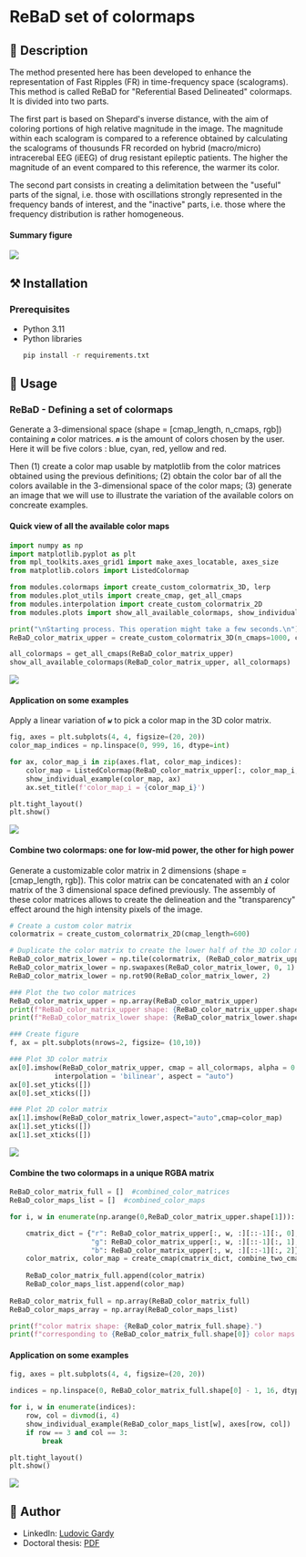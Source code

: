 # ReBaD set of colormaps

## 📄 Description
The method presented here has been developed to enhance the representation of Fast Ripples (FR) in time-frequency space (scalograms). This method is called ReBaD for "Referential Based Delineated" colormaps. It is divided into two parts.

The first part is based on Shepard's inverse distance, with the aim of coloring portions of high relative magnitude in the image. The magnitude within each scalogram is compared to a reference obtained by calculating the scalograms of thousunds FR recorded on hybrid (macro/micro) intracerebal EEG (iEEG) of drug resistant epileptic patients. The higher the magnitude of an event compared to this reference, the warmer its color.

The second part consists in creating a delimitation between the "useful" parts of the signal, i.e. those with oscillations strongly represented in the frequency bands of interest, and the "inactive" parts, i.e. those where the frequency distribution is rather homogeneous.

#### Summary figure
![](images/image1.png)

## ⚒️ Installation

### Prerequisites
- Python 3.11
- Python libraries
    ```sh
    pip install -r requirements.txt
    ```

## 📝 Usage

### ReBaD - Defining a set of colormaps
Generate a 3-dimensional space (shape = [cmap_length, n_cmaps, rgb]) containing _**`n`**_ color matrices. _**`n`**_ is the amount of colors chosen by the user. Here it will be five colors : blue, cyan, red, yellow and red.

Then (1) create a color map usable by matplotlib from the color matrices obtained using the previous definitions; (2) obtain the color bar of all the colors available in the 3-dimensional space of the color maps; (3) generate an image that we will use to illustrate the variation of the available colors on concreate examples.

#### Quick view of all the available color maps
```python
import numpy as np
import matplotlib.pyplot as plt
from mpl_toolkits.axes_grid1 import make_axes_locatable, axes_size
from matplotlib.colors import ListedColormap

from modules.colormaps import create_custom_colormatrix_3D, lerp
from modules.plot_utils import create_cmap, get_all_cmaps
from modules.interpolation import create_custom_colormatrix_2D
from modules.plots import show_all_available_colormaps, show_individual_example

print("\nStarting process. This operation might take a few seconds.\n")
ReBaD_color_matrix_upper = create_custom_colormatrix_3D(n_cmaps=1000, cmap_length=600)

all_colormaps = get_all_cmaps(ReBaD_color_matrix_upper)
show_all_available_colormaps(ReBaD_color_matrix_upper, all_colormaps)
```

![](images/image2.png)

#### Application on some examples
Apply a linear variation of _**`w`**_ to pick a color map in the 3D color matrix.

```python
fig, axes = plt.subplots(4, 4, figsize=(20, 20))
color_map_indices = np.linspace(0, 999, 16, dtype=int)

for ax, color_map_i in zip(axes.flat, color_map_indices):
    color_map = ListedColormap(ReBaD_color_matrix_upper[:, color_map_i, :][::-1])
    show_individual_example(color_map, ax)
    ax.set_title(f'color_map_i = {color_map_i}')

plt.tight_layout()
plt.show()
```

![](images/image3.png)

#### Combine two colormaps: one for low-mid power, the other for high power
Generate a customizable color matrix in 2 dimensions (shape = [cmap_length, rgb]). This color matrix can be concatenated with an _**`i`**_ color matrix of the 3 dimensional space defined previously. The assembly of these color matrices allows to create the delineation and the "transparency" effect around the high intensity pixels of the image.

```python
# Create a custom color matrix
colormatrix = create_custom_colormatrix_2D(cmap_length=600)

# Duplicate the color matrix to create the lower half of the 3D color matrix
ReBaD_color_matrix_lower = np.tile(colormatrix, (ReBaD_color_matrix_upper.shape[1], 1, 1))
ReBaD_color_matrix_lower = np.swapaxes(ReBaD_color_matrix_lower, 0, 1)
ReBaD_color_matrix_lower = np.rot90(ReBaD_color_matrix_lower, 2)

### Plot the two color matrices
ReBaD_color_matrix_upper = np.array(ReBaD_color_matrix_upper)
print(f"ReBaD_color_matrix_upper shape: {ReBaD_color_matrix_upper.shape}")
print(f"ReBaD_color_matrix_lower shape: {ReBaD_color_matrix_lower.shape}")

### Create figure
f, ax = plt.subplots(nrows=2, figsize= (10,10))

### Plot 3D color matrix
ax[0].imshow(ReBaD_color_matrix_upper, cmap = all_colormaps, alpha = 0.7, 
           interpolation = 'bilinear', aspect = "auto")
ax[0].set_yticks([])
ax[0].set_xticks([])

### Plot 2D color matrix
ax[1].imshow(ReBaD_color_matrix_lower,aspect="auto",cmap=color_map)
ax[1].set_yticks([])
ax[1].set_xticks([])
```

![](images/image4.png)

#### Combine the two colormaps in a unique RGBA matrix
```python
ReBaD_color_matrix_full = []  #combined_color_matrices
ReBaD_color_maps_list = []  #combined_color_maps

for i, w in enumerate(np.arange(0,ReBaD_color_matrix_upper.shape[1])):

    cmatrix_dict = {"r": ReBaD_color_matrix_upper[:, w, :][::-1][:, 0],
                    "g": ReBaD_color_matrix_upper[:, w, :][::-1][:, 1],
                    "b": ReBaD_color_matrix_upper[:, w, :][::-1][:, 2]}
    color_matrix, color_map = create_cmap(cmatrix_dict, combine_two_cmaps=True)
    
    ReBaD_color_matrix_full.append(color_matrix)
    ReBaD_color_maps_list.append(color_map)
    
ReBaD_color_matrix_full = np.array(ReBaD_color_matrix_full)
ReBaD_color_maps_array = np.array(ReBaD_color_maps_list)

print(f"color matrix shape: {ReBaD_color_matrix_full.shape}.")
print(f"corresponding to {ReBaD_color_matrix_full.shape[0]} color maps of length {ReBaD_color_matrix_full.shape[1]}.")        
```

#### Application on some examples 
```python
fig, axes = plt.subplots(4, 4, figsize=(20, 20))

indices = np.linspace(0, ReBaD_color_matrix_full.shape[0] - 1, 16, dtype=int)

for i, w in enumerate(indices):
    row, col = divmod(i, 4)
    show_individual_example(ReBaD_color_maps_list[w], axes[row, col])
    if row == 3 and col == 3:
        break

plt.tight_layout()
plt.show()        
```

![](images/image5.png)

## 👤 Author
- LinkedIn: [Ludovic Gardy](https://www.linkedin.com/in/ludovic-gardy/)
- Doctoral thesis: [PDF](http://thesesups.ups-tlse.fr/5164/1/2021TOU30190.pdf)